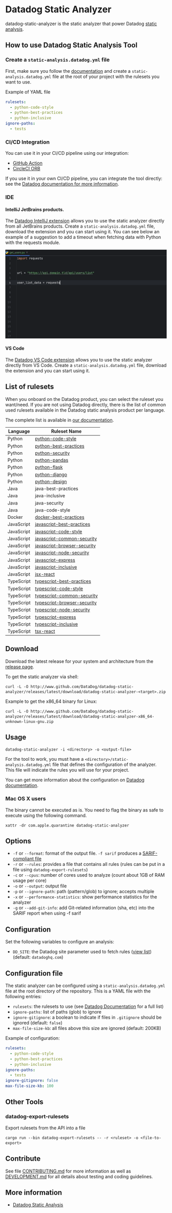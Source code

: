 # Datadog Static Analyzer

datadog-static-analyzer is the static analyzer that power Datadog [static analysis](https://www.datadoghq.com/static-analysis/).

## How to use Datadog Static Analysis Tool


### Create a `static-analysis.datadog.yml` file

First, make sure you follow the [documentation](https://docs.datadoghq.com/continuous_integration/static_analysis)
and create a `static-analysis.datadog.yml` file at the root of your project with the rulesets you want to use.

Example of YAML file

```yaml
rulesets:
  - python-code-style
  - python-best-practices
  - python-inclusive
ignore-paths:
  - tests
```


### CI/CD Integration

You can use it in your CI/CD pipeline using our integration:
- [GitHub Action](https://github.com/DataDog/datadog-static-analyzer-github-action)
- [CircleCI ORB](https://circleci.com/developer/orbs/orb/datadog/datadog-static-analyzer-circleci-orb)

If you use it in your own CI/CD pipeline, you can integrate the tool directly: see the [Datadog documentation for more information](https://docs.datadoghq.com/continuous_integration/static_analysis/?tab=other).

### IDE

#### IntelliJ JetBrains products.


The [Datadog IntelliJ extension](https://plugins.jetbrains.com/plugin/19495-datadog) allows you to use the static analyzer directly from all JetBrains products.
Create a `static-analysis.datadog.yml` file, download the extension and you can start using it. You can see below an example of a suggestion to add a timeout
when fetching data with Python with the requests module.

![Datadog Static Analysis JetBrains](misc/imgs/jetbrains.gif)


#### VS Code

The [Datadog VS Code extension](https://marketplace.visualstudio.com/items?itemName=Datadog.datadog-vscode) allows you to use the static analyzer directly from VS Code.
Create a `static-analysis.datadog.yml` file, download the extension and you can start using it.


## List of rulesets

When you onboard on the Datadog product, you can select the ruleset you want/need. If you are not using Datadog directly, 
there is the list of common used rulesets available in the Datadog static analysis product per language.

The complete list is available in [our documentation](https://docs.datadoghq.com/continuous_integration/static_analysis).

| Language      | Ruleset Name                                                                                                                                             | 
|---------------|----------------------------------------------------------------------------------------------------------------------------------------------------------|
| Python        | [python-code-style](https://docs.datadoghq.com/continuous_integration/static_analysis/rules#enforce-python-code-style)                                   |  
| Python        | [python-best-practices](https://docs.datadoghq.com/continuous_integration/static_analysis/rules#follow-best-practices-for-writing-python-code)           |
| Python        | [python-security](https://docs.datadoghq.com/continuous_integration/static_analysis/rules#ensure-your-python-code-is-safe-and-secure)                    |
| Python        | [python-pandas](https://docs.datadoghq.com/continuous_integration/static_analysis/rules#good-practices-for-data-science-with-pandas)                     |
| Python        | [python-flask](https://docs.datadoghq.com/continuous_integration/static_analysis/rules#check-for-flask-best-practices-and-security)                      |
| Python        | [python-django](https://docs.datadoghq.com/continuous_integration/static_analysis/rules#check-for-django-best-practices-and-security)                    |
| Python        | [python-design](https://docs.datadoghq.com/continuous_integration/static_analysis/rules#check-python-program-structure)                                  |
| Java          | java-best-practices                                                                                                                                      |
| Java          | java-inclusive                                                                                                                                           |
| Java          | java-security                                                                                                                                            |
| Java          | java-code-style                                                                                                                                          |
| Docker        | [docker-best-practices](https://docs.datadoghq.com/continuous_integration/static_analysis/rules#follow-best-practices-with-using-docker)                 |
| JavaScript    | [javascript-best-practices](https://docs.datadoghq.com/continuous_integration/static_analysis/rules#follow-best-practices-for-writing-javascript-code)   |
| JavaScript    | [javascript-code-style](https://docs.datadoghq.com/continuous_integration/static_analysis/rules#enforce-javascript-code-style)                           |
| JavaScript    | [javascript-common-security](https://docs.datadoghq.com/continuous_integration/static_analysis/rules#common-security-rules-for-javascript)               |
| JavaScript    | [javascript-browser-security](https://docs.datadoghq.com/continuous_integration/static_analysis/rules#security-rules-for-javascript-web-applications)    | 
| JavaScript    | [javascript-node-security](https://docs.datadoghq.com/continuous_integration/static_analysis/rules#identify-potential-security-hotspots-in-node)         |
| JavaScript    | [javascript-express](https://docs.datadoghq.com/continuous_integration/static_analysis/rules#check-for-expressjs-best-practices-and-security)            |
| JavaScript    | [javascript-inclusive](https://docs.datadoghq.com/continuous_integration/static_analysis/rules#check-javascript-code-for-wording-issues)                 |
| JavaScript    | [jsx-react](https://docs.datadoghq.com/continuous_integration/static_analysis/rules#react-specific-linting-rules)                                        |
| TypeScript    | [typescript-best-practices](https://docs.datadoghq.com/continuous_integration/static_analysis/rules#follow-best-practices-for-writing-typescript-code)   |
| TypeScript    | [typescript-code-style](https://docs.datadoghq.com/continuous_integration/static_analysis/rules#typescript-opinionated-code-patterns)                    |
| TypeScript    | [typescript-common-security](https://docs.datadoghq.com/continuous_integration/static_analysis/rules#common-security-rules-for-typescript)               |
| TypeScript    | [typescript-browser-security](https://docs.datadoghq.com/continuous_integration/static_analysis/rules#security-rules-for-typescript-web-applications)    |
| TypeScript    | [typescript-node-security](https://docs.datadoghq.com/continuous_integration/static_analysis/rules#identify-potential-security-hotspots-in-node-1)       |
| TypeScript    | [typescript-express](https://docs.datadoghq.com/continuous_integration/static_analysis/rules#check-for-expressjs-typescript-best-practices-and-security) |
| TypeScript    | [typescript-inclusive](https://docs.datadoghq.com/continuous_integration/static_analysis/rules#check-python-code-for-wording-issues-1)                   |
| TypeScript    | [tsx-react](https://docs.datadoghq.com/continuous_integration/static_analysis/rules#typescript-react-code-quality)                                       |


## Download

Download the latest release for your system and architecture from the [release page](https://github.com/DataDog/datadog-static-analyzer/blob/main/releases/latest).

To get the static analyzer via shell:

```shell
curl -L -O http://www.github.com/DataDog/datadog-static-analyzer/releases/latest/download/datadog-static-analyzer-<target>.zip
```

Example to get the x86_64 binary for Linux:

```shell
curl -L -O http://www.github.com/DataDog/datadog-static-analyzer/releases/latest/download/datadog-static-analyzer-x86_64-unknown-linux-gnu.zip
```

## Usage

```shell
datadog-static-analyzer -i <directory> -o <output-file>
```

For the tool to work, you must have a `<directory>/static-analysis.datadog.yml` file that defines the configuration of the analyzer. This file will indicate the rules you will use for your project.

You can get more information about the configuration on [Datadog documentation](https://docs.datadoghq.com/continuous_integration/static_analysis).

### Mac OS X users

The binary cannot be executed as is. You need to flag the binary as safe to execute using the following command.

```shell
xattr -dr com.apple.quarantine datadog-static-analyzer
```

## Options

 - `-f` or `--format`: format of the output file. `-f sarif` produces a [SARIF-compliant file](https://www.oasis-open.org/committees/tc_home.php?wg_abbrev=sarif)
 - `-r` or `--rules`: provides a file that contains all rules (rules can be put in a file using `datadog-export-rulesets`)
 - `-c` or `--cpus`: number of cores used to analyze (count about 1GB of RAM usage per core)
 - `-o` or `--output`: output file
 - `-p` or `--ignore-path`: path (pattern/glob) to ignore; accepts multiple
 - `-x` or `--performance-statistics`: show performance statistics for the analyzer
 - `-g` or `--add-git-info`: add Git-related information (sha, etc) into the SARIF report when using -f sarif


## Configuration

Set the following variables to configure an analysis:

 - `DD_SITE`: the Datadog site parameter used to fetch rules ([view list](https://docs.datadoghq.com/getting_started/site/)) (default: `datadoghq.com`)

## Configuration file

The static analyzer can be configured using a `static-analysis.datadog.yml` file
at the root directory of the repository. This is a YAML file with the following entries:

 - `rulesets`: the rulesets to use (see [Datadog Documentation](https://docs.datadoghq.com/continuous_integration/static_analysis/rules) for a full list)
 - `ignore-paths`: list of paths (glob) to ignore
 - `ignore-gitignore`: a boolean to indicate if files in `.gitignore` should be ignored (default: `false`)
 - `max-file-size-kb`: all files above this size are ignored (default: 200KB)


Example of configuration:

```yaml
rulesets:
  - python-code-style
  - python-best-practices
  - python-inclusive
ignore-paths:
  - tests
ignore-gitignore: false
max-file-size-kb: 100
```

## Other Tools

### datadog-export-rulesets

Export rulesets from the API into a file

```shell
cargo run --bin datadog-export-rulesets -- -r <ruleset> -o <file-to-export>
```

## Contribute

See file [CONTRIBUTING.md](CONTRIBUTING.md) for more information as well as [DEVELOPMENT.md](DEVELOPMENT.md)
for all details about testing and coding guidelines.

## More information

 - [Datadog Static Analysis](https://docs.datadoghq.com/continuous_integration/static_analysis)

